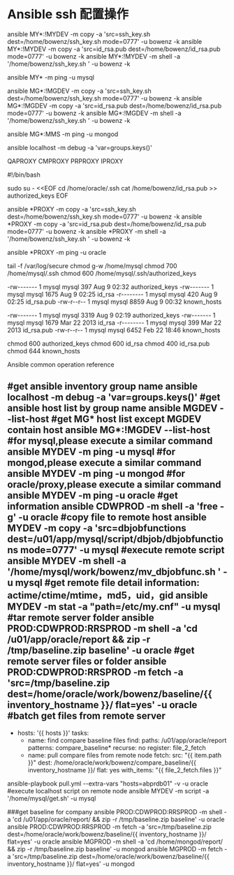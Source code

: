 # Ansible ssh 配置操作
ansible MY*:\!MYDEV -m copy -a 'src=ssh_key.sh dest=/home/bowenz/ssh_key.sh mode=0777' -u bowenz -k
ansible MY*:\!MYDEV -m copy -a 'src=id_rsa.pub dest=/home/bowenz/id_rsa.pub mode=0777' -u bowenz -k
ansible MY*:\!MYDEV -m shell -a '/home/bowenz/ssh_key.sh ' -u bowenz -k

ansible MY* -m ping -u mysql


ansible MG*:\!MGDEV -m copy -a 'src=ssh_key.sh dest=/home/bowenz/ssh_key.sh mode=0777' -u bowenz -k
ansible MG*:\!MGDEV -m copy -a 'src=id_rsa.pub dest=/home/bowenz/id_rsa.pub mode=0777' -u bowenz -k
ansible MG*:\!MGDEV -m shell -a '/home/bowenz/ssh_key.sh ' -u bowenz -k


ansible MG*:MMS -m ping -u mongod

ansible localhost -m debug -a 'var=groups.keys()'

QAPROXY
CMPROXY
PRPROXY
IPROXY

#!/bin/bash

sudo su - <<EOF
 cd /home/oracle/.ssh
 cat /home/bowenz/id_rsa.pub >> authorized_keys
EOF


ansible *PROXY -m copy -a 'src=ssh_key.sh dest=/home/bowenz/ssh_key.sh mode=0777' -u bowenz -k
ansible *PROXY -m copy -a 'src=id_rsa.pub dest=/home/bowenz/id_rsa.pub mode=0777' -u bowenz -k
ansible *PROXY -m shell -a '/home/bowenz/ssh_key.sh ' -u bowenz -k

ansible *PROXY -m ping -u oracle


tail -f /var/log/secure
chmod g-w /home/mysql
chmod 700 /home/mysql/.ssh
chmod 600 /home/mysql/.ssh/authorized_keys


-rw------- 1 mysql mysql  397 Aug  9 02:32 authorized_keys
-rw------- 1 mysql mysql 1675 Aug  9 02:25 id_rsa
-r-------- 1 mysql mysql  420 Aug  9 02:25 id_rsa.pub
-rw-r--r-- 1 mysql mysql 8859 Aug  9 00:32 known_hosts

-rw------- 1 mysql mysql 3319 Aug  9 02:19 authorized_keys
-rw------- 1 mysql mysql 1679 Mar 22  2013 id_rsa
-r-------- 1 mysql mysql  399 Mar 22  2013 id_rsa.pub
-rw-r--r-- 1 mysql mysql 6452 Feb 22 18:46 known_hosts


chmod 600 authorized_keys
chmod 600 id_rsa
chmod 400 id_rsa.pub
chmod 644 known_hosts



Ansible common operation reference

#get ansible inventory group name
ansible localhost -m debug -a 'var=groups.keys()'
#get ansible host list by group name
ansible MGDEV --list-host
#get MG* host list except MGDEV contain host
ansible MG*:\!MGDEV --list-host
#for mysql,please execute a similar command  
ansible MYDEV -m ping -u mysql
#for mongod,please execute a similar command  
ansible MYDEV -m ping -u mongod
#for oracle/proxy,please execute a similar command  
ansible MYDEV -m ping -u oracle
#get information
ansible CDWPROD -m shell -a 'free -g' -u oracle
#copy file to remote host
ansible MYDEV -m copy -a 'src=dbjobfunctions dest=/u01/app/mysql/script/dbjob/dbjobfunctions mode=0777' -u mysql
#execute remote script
ansible MYDEV -m shell -a '/home/mysql/work/bowenz/mv_dbjobfunc.sh ' -u mysql
#get remote file detail information: actime/ctime/mtime，md5，uid，gid
ansible MYDEV -m stat -a "path=/etc/my.cnf" -u mysql
#tar remote server folder
ansible PROD:CDWPROD:RRSPROD -m shell -a 'cd /u01/app/oracle/report && zip -r /tmp/baseline.zip baseline' -u oracle
#get remote server files or folder
ansible PROD:CDWPROD:RRSPROD -m fetch -a 'src=/tmp/baseline.zip dest=/home/oracle/work/bowenz/baseline/{{ inventory_hostname }}/ flat=yes' -u oracle
#batch get files from remote server
---
- hosts: '{{ hosts }}'
  tasks:
  - name: find compare baseline files
    find:
     paths: /u01/app/oracle/report
     patterns: compare_baseline*
     recurse: no
    register: file_2_fetch
  - name: pull compare files from remote node
    fetch:
     src: "{{ item.path }}"
     dest: /home/oracle/work/bowenz/compare_baseline/{{ inventory_hostname }}/
     flat: yes
    with_items: "{{ file_2_fetch.files }}"

ansible-playbook pull.yml --extra-vars "hosts=abprdb01" -v -u oracle
#execute localhost script on remote node
ansible MYDEV -m script -a '/home/mysql/get.sh' -u mysql

###get baseline for company
ansible PROD:CDWPROD:RRSPROD -m shell -a 'cd /u01/app/oracle/report/ && zip -r /tmp/baseline.zip baseline' -u oracle
ansible PROD:CDWPROD:RRSPROD -m fetch -a 'src=/tmp/baseline.zip dest=/home/oracle/work/bowenz/baseline/{{ inventory_hostname }}/ flat=yes' -u oracle
ansible MGPROD -m shell -a 'cd /home/mongod/report/ && zip -r /tmp/baseline.zip baseline' -u mongod
ansible MGPROD -m fetch -a 'src=/tmp/baseline.zip dest=/home/oracle/work/bowenz/baseline/{{ inventory_hostname }}/ flat=yes' -u mongod

